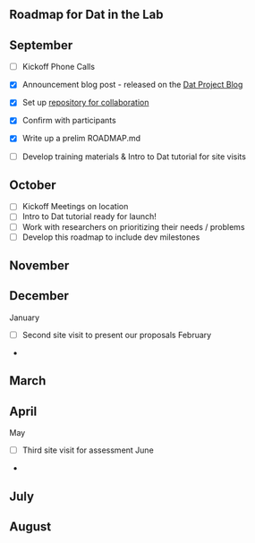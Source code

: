 ## Roadmap for Dat in the Lab
September
- 
- [ ] Kickoff Phone Calls
- [x] Announcement blog post - released on the [Dat Project Blog](https://blog.datproject.org/2017/09/14/dat-in-the-lab/)
- [x] Set up [repository for collaboration](https://github.com/codeforscience/Dat-in-the-Lab/)
- [x] Confirm with participants
- [x] Write up a prelim ROADMAP.md
- [ ] Develop training materials & Intro to Dat tutorial for site visits
  
  
October
- 
- [ ] Kickoff Meetings on location
- [ ] Intro to Dat tutorial ready for launch!
- [ ] Work with researchers on prioritizing their needs / problems
- [ ] Develop this roadmap to include dev milestones 
 
November
- 
December
- 
January
- [ ] Second site visit to present our proposals
February
- 
March
- 
April
- 
May
- [ ] Third site visit for assessment
June
- 
July 
- 
August
- 

